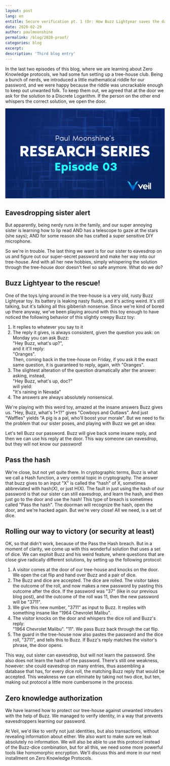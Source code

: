 ```yaml
---
layout: post
lang: en
entitle: Secure verification pt. 1 (Or: How Buzz Lightyear saves the day, again)
date: 2020-02-29
author: paulmoonshine
permalink: /blog/2020-proof/
categories: blog
excerpt: 
description: 'Third blog entry'
---
```


In the last two episodes of this blog, where we are learning about Zero Knowledge
protocols, we had some fun setting up a tree-house club. Being a bunch of nerds,
we introduced a little mathematical riddle for our password, and we were happy
because the riddle was uncrackable enough to keep out unwanted folk. To keep
them out, we agreed that at the door we ask for the solution to a Discrete
Logarithm. If the person on the other end whispers the correct solution, we open
the door.

![](/uploads/blog/2020-02-29-paul.png)

## Eavesdropping sister alert

But apparently, being nerdy runs in the family, and our super annoying sister is
learning how to lip read AND has a telescope to gaze at the stars (she says); AND
for some reason she has crafted a super sensitive DIY microphone.

So we're in trouble. The last thing we want is for our sister to eavesdrop on us
and figure out our super-secret password and make her way into our tree-house.
And with all her new hobbies, simply whispering the solution through the tree-house door doesn't feel so safe anymore. What do we do?

## Buzz Lightyear to the rescue!

One of the toys lying around in the tree-house is a very old, rusty Buzz
Lightyear toy. Its battery is leaking nasty fluids, and it's acting weird. It's
still talking, but it's talking all this gibberish nonsense. Since we're kind of
bored up there anyway, we've been playing around with this toy enough to have
noticed the following behavior of this slightly creepy Buzz toy:

1. It replies to whatever you say to it
2. The reply it gives, is always consistent, given the question you ask: on
   Monday you can ask Buzz:  
   "Hey Buzz, what's up?",  
   and it it'll reply:   
   "Oranges".   
   Then, coming back in the tree-house on Friday, if you ask it the exact same 
   question, it is guaranteed to reply, again, with "Oranges".
3. The slightest alteration of the question dramatically alter the answer:
   asking, instead,  
   "Hey Buzz, what's up, doc?"  
   will yield:  
   "It's raining in Nevada"
4. The answers are always absolutely nonsensical.

We're playing with this weird toy, amazed at the insane answers Buzz gives us.
"Hey, Buzz, what's 1+1?" gives "Cowboys and Outlaws".
And just "Waffles" yields "A pig is a pal, who'll boost your morale".
But we need to fix the problem that our sister poses, and playing with Buzz we get an
idea:

Let's tell Buzz our password. Buzz will give back some insane reply, and then we
can use his reply at the door. This way someone can eavesdrop, but they will not
know our password!

## Pass the hash

We're close, but not yet quite there. In cryptographic terms, Buzz is what we
call a Hash function, a very central topic in cryptography. The
answer that buzz gives to an input "X" is called the "hash" of X, sometimes
abbreviated with hash(X), or just H(X). The fault in just using the hash of our
password is that our sister can still eavesdrop, and learn the hash, and then
just go to the door and use the hash! This type of breach is sometimes called
"Pass the hash". The doorman will recognize the hash, open the door, and 
we're hacked again. But we're very close! All we need, is a set of dice.

## Rolling our way to victory (or security at least)

OK, so that didn't work, because of the Pass the Hash breach. But in a moment of
clarity, we come up with this wonderful solution that uses a set of dice.
We can exploit Buzz and his weird feature, where questions that are close give
radically different solutions, by setting up the following protocol:

1. A visitor comes at the door of our tree-house and knocks on the door. We
   open the cat flip and hand over Buzz and a pair of dice.
2. The Buzz and dice are accepted. The dice are rolled. The visitor takes the
   outcome of the roll, and now makes a new password by pasting this outcome
   after the dice. If the password was "37" (like in our previous blog post),
   and the outcome of the roll was 11, then the new password will be "3711".
3. We give this new number, "3711" as input to Buzz. It replies with something
   insane like "1964 Chevrolet Malibu".
4. The visitor knocks on the door and whispers the dice roll and Buzz's reply:  
  "1964 Chevrolet Malibu". "11". We pass Buzz back through the cat flip.
5. The guard in the tree-house now also pastes the password and the dice roll,
   "3711", and tells this to Buzz. If Buzz's reply matches the visitor's phrase,
   the door opens.

This way, out sister can eavesdrop, but will not learn the password. She also
does not learn the hash of the password. There's still one weakness, however: she
could eavesdrop on many entries, thus assembling a database that has, for every
dice roll, the matching Buzz reply that would be accepted. This weakness we
can eliminate by taking not two dice, but ten, making out protocol a little more
cumbersome in the process. 

## Zero knowledge authorization

We have learned how to protect our tree-house against unwanted intruders with
the help of Buzz. We managed to verify identity, in a way that prevents eavesdroppers
learning our password.

At Veil, we'd like to verify not just identities, but
also transactions, without revealing information about either. We also want to
make sure we leak absolutely no information. We will also be able to use this
protocol instead of the Buzz-dice combination, but for all this, we need some more
powerful tools like homomorphic encryption. We'll discuss this and more in our
next installment on Zero Knowledge Protocols.